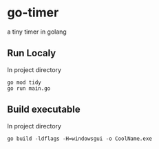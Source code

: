 # go-timer
a tiny timer in golang


## Run Localy
In project directory
```
go mod tidy
go run main.go
```

## Build executable
In project directory
```
go build -ldflags -H=windowsgui -o CoolName.exe
```

